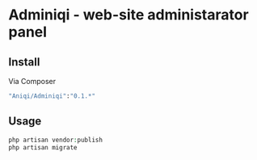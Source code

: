 # Adminiqi - web-site administarator panel


## Install

Via Composer

``` bash
"Aniqi/Adminiqi":"0.1.*"
```

## Usage

``` php
php artisan vendor:publish
php artisan migrate
```

